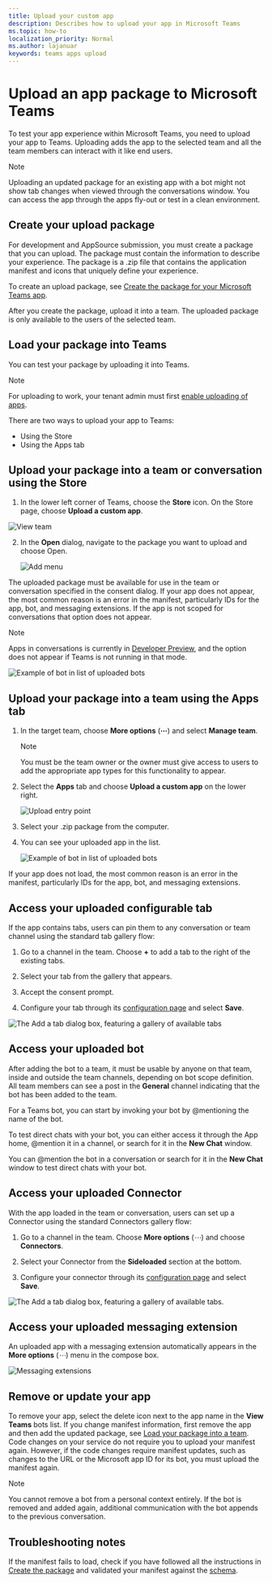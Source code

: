 ```yaml
---
title: Upload your custom app
description: Describes how to upload your app in Microsoft Teams
ms.topic: how-to
localization_priority: Normal
ms.author: lajanuar
keywords: teams apps upload
---
```


# Upload an app package to Microsoft Teams

To test your app experience within Microsoft Teams, you need to upload your app to Teams. Uploading adds the app to the selected team and all the team members can interact with it like end users.

> [!NOTE]
> Uploading an updated package for an existing app with a bot might not show tab changes when viewed through the conversations window. You can access the app through the apps fly-out or test in a clean environment.

## Create your upload package

For development and AppSource submission, you must create a package that you can upload. The package must contain the information to describe your experience. The package is a .zip file that contains the application manifest and icons that uniquely define your experience.

To create an upload package, see [Create the package for your Microsoft Teams app](../build-and-test/apps-package.md).

After you create the package, upload it into a team. The uploaded package is only available to the users of the selected team.

## Load your package into Teams

You can test your package by uploading it into Teams.

> [!NOTE]
> For uploading to work, your tenant admin must first [enable uploading of apps](/microsoftteams/admin-settings).

There are two ways to upload your app to Teams:

* Using the Store
* Using the Apps tab

## Upload your package into a team or conversation using the Store

1. In the lower left corner of Teams, choose the **Store** icon. On the Store page, choose **Upload a custom app**.

  ![View team](../../assets/images/store-upload-a-custom-app2.png)

2. In the **Open** dialog, navigate to the package you want to upload and choose Open.

   ![Add menu](../../assets/images/NewappAddmenudropdown.png)

The uploaded package must be available for use in the team or conversation specified in the consent dialog. If your app does not appear, the most common reason is an error in the manifest, particularly IDs for the app, bot, and messaging extensions. If the app is not scoped for conversations that option does not appear.

>[!NOTE]
> Apps in conversations is currently in [Developer Preview](../../resources/dev-preview/developer-preview-intro.md), and the option does not appear if Teams is not running in that mode.

![Example of bot in list of uploaded bots](../../assets/images/botinlist.jpg)

## Upload your package into a team using the Apps tab

1. In the target team, choose **More options** (**&#8943;**) and select **Manage team**.

   > [!NOTE]
   > You must be the team owner or the owner must give access to users to add the appropriate app types for this functionality to appear.

2. Select the **Apps** tab and choose **Upload a custom app** on the lower right.

   ![Upload entry point](../../assets/images/UploadACustomApp.png)

3. Select your .zip package from the computer.

4. You can see your uploaded app in the list.

   ![Example of bot in list of uploaded bots](../../assets/images/botinlist.jpg)

If your app does not load, the most common reason is an error in the manifest, particularly IDs for the app, bot, and messaging extensions.

## Access your uploaded configurable tab

If the app contains tabs, users can pin them to any conversation or team channel using the standard tab gallery flow:

1. Go to a channel in the team. Choose **+** to add a tab to the right of the existing tabs.

2. Select your tab from the gallery that appears.

3. Accept the consent prompt.

4. Configure your tab through its [configuration page](../../tabs/how-to/create-tab-pages/configuration-page.md) and select **Save**.

  ![The Add a tab dialog box, featuring a gallery of available tabs](../../assets/images/tab_gallery.png)

## Access your uploaded bot

After adding the bot to a team, it must be usable by anyone on that team, inside and outside the team channels, depending on bot scope definition. All team members can see a post in the **General** channel indicating that the bot has been added to the team.

For a Teams bot, you can start by invoking your bot by @mentioning the name of the bot.

To test direct chats with your bot, you can either access it through the App home, @mention it in a channel, or search for it in the **New Chat** window.

You can @mention the bot in a conversation or search for it in the **New Chat** window to test direct chats with your bot.

## Access your uploaded Connector

With the app loaded in the team or conversation, users can set up a Connector using the standard Connectors gallery flow:

1. Go to a channel in the team. Choose **More options** (*&#8943;*) and choose **Connectors**.

2. Select your Connector from the **Sideloaded** section at the bottom.

3. Configure your connector through its [configuration page](../../webhooks-and-connectors/how-to/connectors-creating.md) and select **Save**.

  ![The Add a tab dialog box, featuring a gallery of available tabs.](../../assets/images/connector_gallery.png)

## Access your uploaded messaging extension

An uploaded app with a messaging extension automatically appears in the **More options** (*&#8943;*) menu in the compose box.

![Messaging extensions](../../assets/images/compose-extensions/cesampleapp.png)


## Remove or update your app

To remove your app, select the delete icon next to the app name in the **View Teams** bots list. If you change manifest information, first remove the app and then add the updated package, see [Load your package into a team](#load-your-package-into-teams). Code changes on your service do not require you to upload your manifest again. However, if the code changes require manifest updates, such as changes to the URL or the Microsoft app ID for its bot, you must upload the manifest again.

> [!NOTE]
> You cannot remove a bot from a personal context entirely. If the bot is removed and added again, additional communication with the bot appends to the previous conversation.

## Troubleshooting notes

If the manifest fails to load, check if you have followed all the instructions in [Create the package](../../concepts/build-and-test/apps-package.md) and validated your manifest against the [schema](../../resources/schema/manifest-schema.md).
